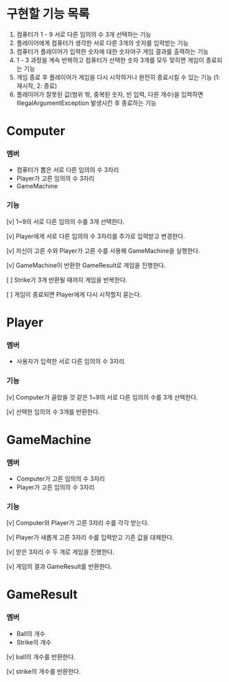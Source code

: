 # 구현할 기능 목록

1. 컴퓨터가 1 - 9 서로 다른 임의의 수 3개 선택하는 기능
2. 플레이어에게 컴퓨터가 생각한 서로 다른 3개의 숫자를 입력받는 기능
3. 컴퓨터가 플레이어가 입력한 숫자에 대한 숫자야구 게임 결과를 출력하는 기능
4. 1 - 3 과정을 계속 반복하고 컴퓨터가 선택한 숫자 3개를 모두 맞히면 게임이 종료되는 기능
5. 게임 종료 후 플레이어가 게임을 다시 시작하거나 완전히 종료시킬 수 있는 기능 (1: 재시작, 2: 종료)
6. 플레이어가 잘못된 값(범위 밖, 중복된 숫자, 빈 입력, 다른 개수)을 입력하면 IllegalArgumentException 발생시킨 후 종료하는 기능

# Computer

### 멤버

* 컴퓨터가 뽑은 서로 다른 임의의 수 3자리
* Player가 고른 임의의 수 3자리
* GameMachine

### 기능

[v] 1~9의 서로 다른 임의의 수를 3개 선택한다.

[v] Player에게 서로 다른 임의의 수 3자리를 추가로 입력받고 변경한다.

[v] 자신이 고른 수와 Player가 고른 수를 사용해 GameMachine을 실행한다.

[v] GameMachine이 반환한 GameResult로 게임을 진행한다.

[ ] Strike가 3개 반환될 때까지 게임을 반복한다.

[ ] 게임이 종료되면 Player에게 다시 시작할지 묻는다.

# Player

### 멤버

* 사용자가 입력한 서로 다른 임의의 수 3자리

### 기능

[v] Computer가 골랐을 것 같은 1~9의 서로 다른 임의의 수를 3개 선택한다.

[v] 선택한 임의의 수 3개를 반환한다.

# GameMachine

### 멤버

* Computer가 고른 임의의 수 3자리
* Player가 고른 임의의 수 3자리

### 기능

[v] Computer와 Player가 고른 3자리 수를 각각 받는다.

[v] Player가 새롭게 고른 3자리 수를 입력받고 기존 값을 대체한다.

[v] 받은 3자리 수 두 개로 게임을 진행한다.

[v] 게임의 결과 GameResult를 반환한다.

# GameResult

### 멤버

* Ball의 개수
* Strike의 개수

[v] ball의 개수를 반환한다.

[v] strike의 개수를 반환한다.